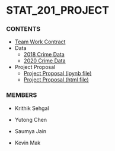 # STAT_201_PROJECT

### CONTENTS

- [Team Work Contract](team_work_contract.md)
- Data
  - [2018 Crime Data](data/crimedata_csv_AllNeighbourhoods_2018.csv)
  - [2020 Crime Data](data/crimedata_csv_AllNeighbourhoods_2018.csv)
- Project Proposal
    - [Project Proposal (ipynb file)](Project_Proposal.ipynb)
    - [Project Proposal (html file)](Project_Proposal(1).html)

### MEMBERS

- Krithik Sehgal

- Yutong Chen

- Saumya Jain

- Kevin Mak
